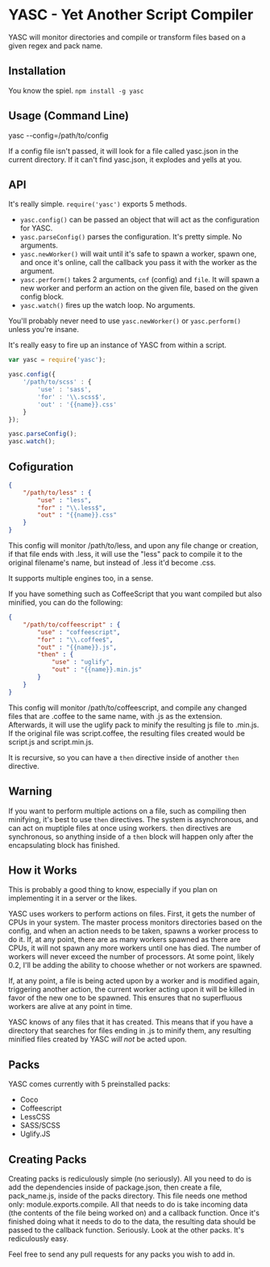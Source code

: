 # YASC - Yet Another Script Compiler

YASC will monitor directories and compile or transform files based on a given regex and pack name.

## Installation

You know the spiel. `npm install -g yasc`

## Usage (Command Line)

yasc --config=/path/to/config

If a config file isn't passed, it will look for a file called yasc.json in the current directory. If it can't find yasc.json, it explodes and yells at you.

## API

It's really simple. `require('yasc')` exports 5 methods.

* `yasc.config()` can be passed an object that will act as the configuration for YASC.
* `yasc.parseConfig()` parses the configuration. It's pretty simple. No arguments.
* `yasc.newWorker()` will wait until it's safe to spawn a worker, spawn one, and once it's online, call the callback you pass it with the worker as the argument.
* `yasc.perform()` takes 2 arguments, `cnf` (config) and `file`. It will spawn a new worker and perform an action on the given file, based on the given config block.
* `yasc.watch()` fires up the watch loop. No arguments.

You'll probably never need to use `yasc.newWorker()` or `yasc.perform()` unless you're insane.

It's really easy to fire up an instance of YASC from within a script.

```javascript
var yasc = require('yasc');

yasc.config({
	'/path/to/scss' : {
		'use' : 'sass',
		'for' : '\\.scss$',
		'out' : '{{name}}.css'
	}
});

yasc.parseConfig();
yasc.watch();
```

## Cofiguration

```json
{
	"/path/to/less" : {
		"use" : "less",
		"for" : "\\.less$",
		"out" : "{{name}}.css"
	}
}
```

This config will monitor /path/to/less, and upon any file change or creation, if that file ends with .less, it will use the "less" pack to compile it to the original filename's name, but instead of .less it'd become .css.

It supports multiple engines too, in a sense.

If you have something such as CoffeeScript that you want compiled but also minified, you can do the following:

```json
{
	"/path/to/coffeescript" : {
		"use" : "coffeescript",
		"for" : "\\.coffee$",
		"out" : "{{name}}.js",
		"then" : {
			"use" : "uglify",
			"out" : "{{name}}.min.js"
		}
	}
}
```

This config will monitor /path/to/coffeescript, and compile any changed files that are .coffee to the same name, with .js as the extension. Afterwards, it will use the uglify pack to minify the resulting js file to .min.js. If the original file was script.coffee, the resulting files created would be script.js and script.min.js.

It is recursive, so you can have a `then` directive inside of another `then` directive.

## Warning

If you want to perform multiple actions on a file, such as compiling then minifying, it's best to use `then` directives. The system is asynchronous, and can act on muptiple files at once using workers. `then` directives are synchronous, so anything inside of a `then` block will happen only after the encapsulating block has finished.

## How it Works

This is probably a good thing to know, especially if you plan on implementing it in a server or the likes.

YASC uses workers to perform actions on files. First, it gets the number of CPUs in your system. The master process monitors directories based on the config, and when an action needs to be taken, spawns a worker process to do it. If, at any point, there are as many workers spawned as there are CPUs, it will not spawn any more workers until one has died. The number of workers will never exceed the number of processors. At some point, likely 0.2, I'll be adding the ability to choose whether or not workers are spawned.

If, at any point, a file is being acted upon by a worker and is modified again, triggering another action, the current worker acting upon it will be killed in favor of the new one to be spawned. This ensures that no superfluous workers are alive at any point in time.

YASC knows of any files that it has created. This means that if you have a directory that searches for files ending in .js to minify them, any resulting minified files created by YASC _will not_ be acted upon.

## Packs

YASC comes currently with 5 preinstalled packs:

* Coco
* Coffeescript
* LessCSS
* SASS/SCSS
* Uglify.JS

## Creating Packs

Creating packs is rediculously simple (no seriously). All you need to do is add the dependencies inside of package.json, then create a file, pack_name.js, inside of the packs directory. This file needs one method only: module.exports.compile. All that needs to do is take incoming data (the contents of the file being worked on) and a callback function. Once it's finished doing what it needs to do to the data, the resulting data should be passed to the callback function. Seriously. Look at the other packs. It's rediculously easy.

Feel free to send any pull requests for any packs you wish to add in.
